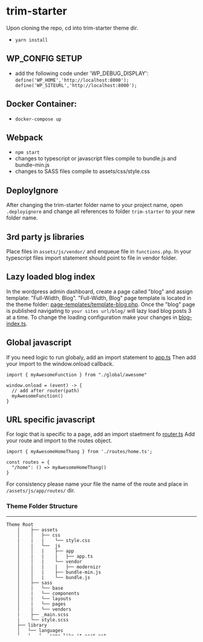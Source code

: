 # trim-starter

Upon cloning the repo, cd into trim-starter theme dir.
- `yarn install`

## WP_CONFIG SETUP
- add the following code under 'WP_DEBUG_DISPLAY':
`define('WP_HOME','http://localhost:8000'); define('WP_SITEURL','http://localhost:8000');`

## Docker Container:
- `docker-compose up`

## Webpack
- `npm start` 
- changes to typescript or javascript files compile to bundle.js and bundle-min.js
- changes to SASS files compile to assets/css/style.css

## DeployIgnore
After changing the trim-starter folder name to your project name, open `.deployignore` and
change all references to folder `trim-starter` to your new folder name.  

## 3rd party js libraries
Place files in `assets/js/vendor/` and enqueue file in `functions.php`. In your typescript files import statement
should point to file in vendor folder.

## Lazy loaded blog index
In the wordpress admin dashboard, create a page called "blog" and assign template: "Full-Width, Blog". "Full-Width, Blog"
page template is located in the theme folder: [page-templates/template-blog.php](https://github.com/TrimAgency/wordpress-starter-template/blob/master/wp-content/themes/trim-starter/page-templates/template-blog.php).
Once the "blog" page is published navigating to `your sites url/blog/` will lazy load blog posts 3 at a time. To change the
loading configuration make your changes in [blog-index.ts](https://github.com/TrimAgency/wordpress-starter-template/blob/master/wp-content/themes/trim-starter/assets/js/app/routes/blog-index.ts).

## Global javascript
If you need logic to run globaly, add an import statement to [app.ts](https://github.com/TrimAgency/wordpress-starter-template/blob/master/wp-content/themes/trim-starter/assets/js/app/app.ts)
Then add your import to the window.onload callback.
```
import { myAwesomeFunction } from "./global/awesome"

window.onload = (event) -> {
  // add after router(path)
  myAwesomeFunction()
}
```

## URL specific javascript
For logic that is specific to a page, add an import staetment fo [router.ts](https://github.com/TrimAgency/wordpress-starter-template/blob/master/wp-content/themes/trim-starter/assets/js/app/app.ts)
Add your route and import to the routes object.
```
import { myAwesomeHomeThang } from './routes/home.ts';

const routes = {
  "/home": () => myAwesomeHomeThang()
}

```
For consistency please name your file the name of the route and place in `/assets/js/app/routes/` dir.

### Theme Folder Structure
---------------
<pre style="max-height: 300px;"><code>Theme Root
    │    ├── assets
    │    │   ├── css
    |    |   |    └── style.css
    │    |   └──  js
    │    │   |    ├── app
    │    |   |    |   ├── app.ts
    │    │   |    └── vendor
    │    |   |    |   ├── modernizr
    │    │   |    ├── bundle-min.js
    │    │   |    └── bundle.js
    │    ├── sass
    │    |   └── base
    │    |   └── components
    │    |   └── layouts
    │    |   └── pages
    │    |   └── vendors
    |    ├── _main.scss
    |    └── style.scss
    ├── library
    │   └── languages
    │   │   ├── some_like_it_neat.pot
    │   └── vendors
    │   │   ├── js
    │   │   ├── tgm-plugin-activation
    │   │   ├── tha-theme-hooks
    │   │   └── customizer
    │   ├── custom-header.php
    │   ├── extras.php
    │   ├── jetpack.php
    │   └── template-tags.php
    ├── page-templates
    │     └── template-parts
    |     |   ├── content-aside.php
    |     |   ├── content-audio.php
    |     |   ├── content-chat.php
    |     |   ├── content-gallery.php
    |     |   ├── content-image.php
    |     |   ├── content-link.php
    |     |   ├── content-none.php
    |     |   ├── content-page.php
    |     |   ├── content-quote.php
    |     |   ├── content-single.php
    |     |   ├── content-status.php
    |     |   ├── content-video.php
    |     |   └── content.php
    |     ├── template-home.php
    |     ├── template-landing-page.php
    ├── 404.php
    ├── archive.php
    ├── comments.php
    ├── footer.php
    ├── functions.php
    ├── gulpfile.js
    ├── header.php
    ├── index.php
    ├── license.txt
    ├── package.json
    ├── page.php
    ├── search.png
    ├── searchform.php
    ├── sidebar.php
    ├── single.php
    └── style.css</code></pre>
